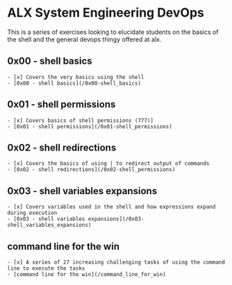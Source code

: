 # ALX System Engineering DevOps
This is a series of exercises looking to elucidate students on the basics of the shell and the general devops thingy offered at alx.

## 0x00 - shell basics
	- [x] Covers the very basics using the shell
	- [0x00 - shell basics](/0x00-shell_basics)
## 0x01 - shell permissions
	- [x] Covers basics of shell permissions (777)]
	- [0x01 - shell permissions](/0x01-shell_permissions)
## 0x02 - shell redirections
	- [x] Covers the basics of using | to redirect output of commands
	- [0x02 - shell redirections](/0x02-shell_permissions)
## 0x03 - shell variables expansions
	- [x] Covers variables used in the shell and how expressions expand during execution
	- [0x03 - shell variables expansions](/0x03-shell_variables_expansions)
## command line for the win
	- [x] A series of 27 increasing challenging tasks of using the command line to execute the tasks
	- [command line for the win](/command_line_for_win)
